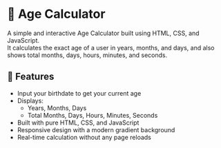 # 🧮 Age Calculator

A simple and interactive Age Calculator built using HTML, CSS, and JavaScript.  
It calculates the exact age of a user in years, months, and days, and also shows total months, days, hours, minutes, and seconds.

## 🌟 Features

- Input your birthdate to get your current age
- Displays:
  - Years, Months, Days
  - Total Months, Days, Hours, Minutes, Seconds
- Built with pure HTML, CSS, and JavaScript
- Responsive design with a modern gradient background
- Real-time calculation without any page reloads
